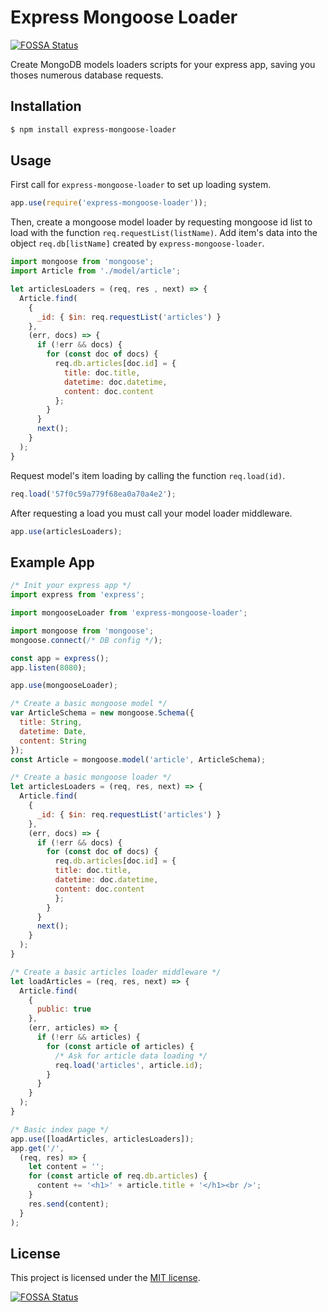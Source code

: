 # Express Mongoose Loader
[![FOSSA Status](https://app.fossa.io/api/projects/git%2Bgithub.com%2Fdimitrinicolas%2Fexpress-mongoose-loader.svg?type=shield)](https://app.fossa.io/projects/git%2Bgithub.com%2Fdimitrinicolas%2Fexpress-mongoose-loader?ref=badge_shield)


Create MongoDB models loaders scripts for your express app, saving you thoses
numerous database requests.

## Installation

```sh
$ npm install express-mongoose-loader
```

## Usage

First call for `express-mongoose-loader` to set up loading system.

```js
app.use(require('express-mongoose-loader'));
```

Then, create a mongoose model loader by requesting mongoose id list to load
with the function `req.requestList(listName)`. Add item's data into the object
`req.db[listName]` created by `express-mongoose-loader`.

```js
import mongoose from 'mongoose';
import Article from './model/article';

let articlesLoaders = (req, res , next) => {
  Article.find(
    {
      _id: { $in: req.requestList('articles') }
    },
    (err, docs) => {
      if (!err && docs) {
        for (const doc of docs) {
          req.db.articles[doc.id] = {
            title: doc.title,
            datetime: doc.datetime,
            content: doc.content
          };
        }
      }
      next();
    }
  );
}
```

Request model's item loading by calling the function `req.load(id)`.

```js
req.load('57f0c59a779f68ea0a70a4e2');
```

After requesting a load you must call your model loader middleware.

```js
app.use(articlesLoaders);
```

## Example App

```js
/* Init your express app */
import express from 'express';

import mongooseLoader from 'express-mongoose-loader';

import mongoose from 'mongoose';
mongoose.connect(/* DB config */);

const app = express();
app.listen(8080);

app.use(mongooseLoader);

/* Create a basic mongoose model */
var ArticleSchema = new mongoose.Schema({
  title: String,
  datetime: Date,
  content: String
});
const Article = mongoose.model('article', ArticleSchema);

/* Create a basic mongoose loader */
let articlesLoaders = (req, res, next) => {
  Article.find(
    {
      _id: { $in: req.requestList('articles') }
    },
    (err, docs) => {
      if (!err && docs) {
        for (const doc of docs) {
          req.db.articles[doc.id] = {
          title: doc.title,
          datetime: doc.datetime,
          content: doc.content
          };
        }
      }
      next();
    }
  );
}

/* Create a basic articles loader middleware */
let loadArticles = (req, res, next) => {
  Article.find(
    {
      public: true
    },
    (err, articles) => {
      if (!err && articles) {
        for (const article of articles) {
          /* Ask for article data loading */
          req.load('articles', article.id);
        }
      }
    }
  );
}

/* Basic index page */
app.use([loadArticles, articlesLoaders]);
app.get('/',
  (req, res) => {
    let content = '';
    for (const article of req.db.articles) {
      content += '<h1>' + article.title + '</h1><br />';
    }
    res.send(content);
  }
);
```

## License

This project is licensed under the [MIT license](LICENSE).


[![FOSSA Status](https://app.fossa.io/api/projects/git%2Bgithub.com%2Fdimitrinicolas%2Fexpress-mongoose-loader.svg?type=large)](https://app.fossa.io/projects/git%2Bgithub.com%2Fdimitrinicolas%2Fexpress-mongoose-loader?ref=badge_large)